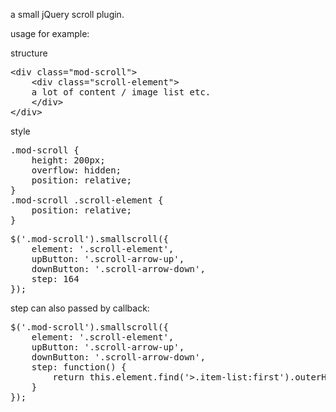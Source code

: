 a small jQuery scroll plugin.

usage for example:

structure
<pre lang="html">
&lt;div class="mod-scroll"&gt;
    &lt;div class="scroll-element"&gt;
    a lot of content / image list etc.
    &lt;/div&gt;
&lt;/div>
</pre>

style
<pre lang="css">
.mod-scroll {
    height: 200px;
    overflow: hidden;
    position: relative;
}
.mod-scroll .scroll-element {
    position: relative;
}
</pre>

<pre lang="javascript">
$('.mod-scroll').smallscroll({
    element: '.scroll-element',
    upButton: '.scroll-arrow-up',
    downButton: '.scroll-arrow-down',
    step: 164
});
</pre>

step can also passed by callback:

<pre lang="javascript">
$('.mod-scroll').smallscroll({
    element: '.scroll-element',
    upButton: '.scroll-arrow-up',
    downButton: '.scroll-arrow-down',
    step: function() {
        return this.element.find('>.item-list:first').outerHeight(true);
    }
});
</pre>